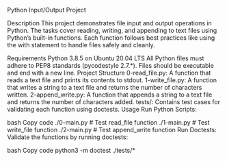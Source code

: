 Python Input/Output Project

Description
This project demonstrates file input and output operations in Python. The tasks cover reading, writing, and appending to text files using Python’s built-in functions. Each function follows best practices like using the with statement to handle files safely and cleanly.

Requirements
Python 3.8.5 on Ubuntu 20.04 LTS
All Python files must adhere to PEP8 standards (pycodestyle 2.7.*).
Files should be executable and end with a new line.
Project Structure
0-read_file.py: A function that reads a text file and prints its contents to stdout.
1-write_file.py: A function that writes a string to a text file and returns the number of characters written.
2-append_write.py: A function that appends a string to a text file and returns the number of characters added.
tests/: Contains test cases for validating each function using doctests.
Usage
Run Python Scripts:

bash
Copy code
./0-main.py   # Test read_file function
./1-main.py   # Test write_file function
./2-main.py   # Test append_write function
Run Doctests: Validate the functions by running doctests:

bash
Copy code
python3 -m doctest ./tests/*
